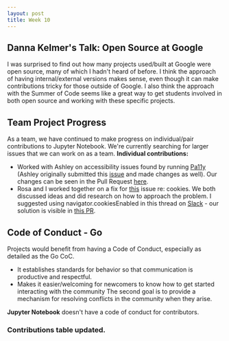 ```yaml
---
layout: post
title: Week 10
---
```


## Danna Kelmer's Talk: Open Source at Google
I was surprised to find out how many projects used/built at Google were open source, many of which I hadn't heard of before. I think the approach of having internal/external versions makes sense, even though it can make contributions tricky for those outside of Google. I also think the approach with the Summer of Code seems like a great way to get students involved in both open source and working with these specific projects.

## Team Project Progress
As a team, we have continued to make progress on individual/pair contributions to Jupyter Notebook. We're currently searching for larger issues that we can work on as a team.
**Individual contributions:**
- Worked with Ashley on accessibility issues found by running [Pa11y](https://github.com/pa11y/pa11y) (Ashley originally submitted this [issue](https://github.com/jupyter/notebook/issues/3471) and made changes as well). Our changes can be seen in the Pull Request [here](https://github.com/jupyter/notebook/pull/3507).
- Rosa and I worked together on a fix for [this](https://github.com/jupyter/notebook/issues/2337) issue re: cookies. We both discussed ideas and did research on how to approach the problem. I suggested using navigator.cookiesEnabled in this thread on [Slack](https://ossd-s18.slack.com/archives/C9G1QD9B2/p1522163949000814) - our solution is visible in [this PR](https://github.com/jupyter/notebook/pull/3511).

## Code of Conduct - Go
Projects would benefit from having a Code of Conduct, especially as detailed as the Go CoC.
- It establishes standards for behavior so that communication is productive and respectful.
- Makes it easier/welcoming for newcomers to know how to get started interacting with the community
The second goal is to provide a mechanism for resolving conflicts in the community when they arise.

**Jupyter Notebook** doesn't have a code of conduct for contributors.

### Contributions table updated.
